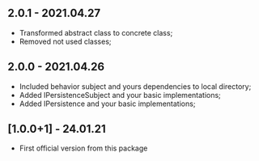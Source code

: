 ## 2.0.1 - 2021.04.27

 - Transformed abstract class to concrete class;
 - Removed not used classes;

## 2.0.0 - 2021.04.26

 - Included behavior subject and yours dependencies to local directory;
 - Added IPersistenceSubject and your basic implementations;
 - Added IPersistence and your basic implementations;

## [1.0.0+1] - 24.01.21

* First official version from this package


